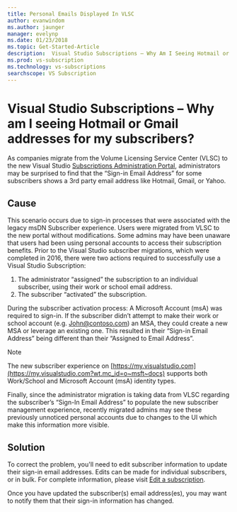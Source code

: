 ```yaml
---
title: Personal Emails Displayed In VLSC
author: evanwindom
ms.author: jaunger
manager: evelynp
ms.date: 01/23/2018
ms.topic: Get-Started-Article
description:  Visual Studio Subscriptions – Why Am I Seeing Hotmail or Gmail Addresses for My Subscribers?   
ms.prod: vs-subscription
ms.technology: vs-subscriptions
searchscope: VS Subscription
---
```


# Visual Studio Subscriptions – Why am I seeing Hotmail or Gmail addresses for my subscribers? 

As companies migrate from the Volume Licensing Service Center (VLSC) to the new Visual Studio [Subscriptions Administration Portal](https://manage.visualstudio.com), administrators may be surprised to find that the “Sign-in Email Address” for some subscribers shows a 3rd party email address like Hotmail, Gmail, or Yahoo.

## Cause

This scenario occurs due to sign-in processes that were associated with the legacy msDN Subscriber experience. Users were migrated from VLSC to the new portal without modifications. Some admins may have been unaware that users had been using personal accounts to access their subscription benefits. Prior to the Visual Studio subscriber migrations, which were completed in 2016, there were two actions required to successfully use a Visual Studio Subscription:
1. The administrator “assigned” the subscription to an individual subscriber, using their work or school email address.
2. The subscriber “activated” the subscription.

During the subscriber activation process:
A Microsoft Account (msA) was required to sign-in. If the subscriber didn’t attempt to make their work or school account (e.g. John@contoso.com) an MSA, they could create a new MSA or leverage an existing one. This resulted in their “Sign-in Email Address” being different than their “Assigned to Email Address”.

> [!NOTE] 
> The new subscriber experience on [https://my.visualstudio.com](https://my.visualstudio.com?wt.mc_id=o~msft~docs) supports both Work/School and Microsoft Account (msA) identity types.

Finally, since the administrator migration is taking data from VLSC regarding the subscriber’s “Sign-In Email Address” to populate the new subscriber management experience, recently migrated admins may see these previously unnoticed personal accounts due to changes to the UI which make this information more visible.

## Solution

To correct the problem, you'll need to edit subscriber information to update their sign-in email addresses.  Edits can be made for individual subscribers, or in bulk. For complete information, please visit [Edit a subscription](/visualstudio/subscriptions/edit-license).  

Once you have updated the subscriber(s) email address(es), you may want to notify them that their sign-in information has changed.  